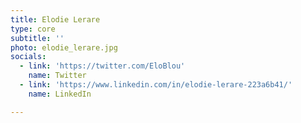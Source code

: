 ```yaml
---
title: Elodie Lerare
type: core
subtitle: ''
photo: elodie_lerare.jpg
socials:
  - link: 'https://twitter.com/EloBlou'
    name: Twitter
  - link: 'https://www.linkedin.com/in/elodie-lerare-223a6b41/'
    name: LinkedIn

---
```


